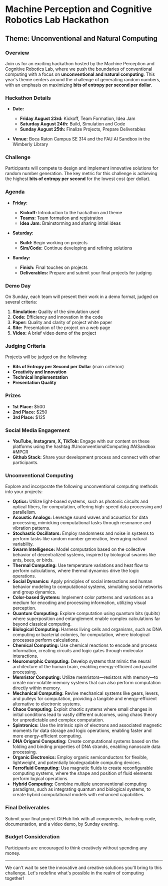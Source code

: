 
# Machine Perception and Cognitive Robotics Lab Hackathon

## Theme: Unconventional and Natural Computing

### Overview

Join us for an exciting hackathon hosted by the Machine Perception and Cognitive Robotics Lab, where we push the boundaries of conventional computing with a focus on **unconventional and natural computing**. This year's theme centers around the challenge of generating random numbers, with an emphasis on maximizing **bits of entropy per second per dollar**.

### Hackathon Details

- **Date:** 
  - **Friday August 23rd:** Kickoff, Team Formation, Idea Jam
  - **Saturday August 24th:** Build, Simulation and Code
  - **Sunday August 25th:** Finalize Projects, Prepare Deliverables

- **Venue:** Boca Raton Campus SE 314 and the FAU AI Sandbox in the Wimberly Library

### Challenge

Participants will compete to design and implement innovative solutions for random number generation. The key metric for this challenge is achieving the highest **bits of entropy per second** for the lowest cost (per dollar). 

### Agenda

- **Friday:**
  - **Kickoff:** Introduction to the hackathon and theme
  - **Teams:** Team formation and registration
  - **Idea Jam:** Brainstorming and sharing initial ideas

- **Saturday:**
  - **Build:** Begin working on projects
  - **Sim/Code:** Continue developing and refining solutions

- **Sunday:**
  - **Finish:** Final touches on projects
  - **Deliverables:** Prepare and submit your final projects for judging

### Demo Day

On Sunday, each team will present their work in a demo format, judged on several criteria:

1. **Simulation:** Quality of the simulation used
2. **Code:** Efficiency and innovation in the code
3. **Paper:** Quality and clarity of project white paper
4. **Site:** Presentation of the project on a web page
5. **Video:** A brief video demo of the project

### Judging Criteria

Projects will be judged on the following:

- **Bits of Entropy per Second per Dollar** (main criterion)
- **Creativity and Innovation**
- **Technical Implementation**
- **Presentation Quality**
  
### Prizes

- **1st Place:** $500
- **2nd Place:** $250 
- **3rd Place:** $125 

### Social Media Engagement

- **YouTube, Instagram, X, TikTok:** Engage with our content on these platforms using the hashtag #UnconventionalComputing #AISandbox #MPCR
- **Github Stack:** Share your development process and connect with other participants.

### Unconventional Computing

Explore and incorporate the following unconventional computing methods into your projects:

- **Optics:** Utilize light-based systems, such as photonic circuits and optical fibers, for computation, offering high-speed data processing and parallelism.
- **Acoustic Analogs:** Leverage sound waves and acoustics for data processing, mimicking computational tasks through resonance and vibration patterns.
- **Stochastic Oscillators:** Employ randomness and noise in systems to perform tasks like random number generation, leveraging natural variability.
- **Swarm Intelligence:** Model computation based on the collective behavior of decentralized systems, inspired by biological swarms like ants, bees, or birds.
- **Thermal Computing:** Use temperature variations and heat flow to perform calculations, where thermal dynamics drive the logic operations.
- **Social Dynamics:** Apply principles of social interactions and human behavior modeling to computational systems, simulating social networks and group dynamics.
- **Color-based Systems:** Implement color patterns and variations as a medium for encoding and processing information, utilizing visual perception.
- **Quantum Computing:** Explore computation using quantum bits (qubits) where superposition and entanglement enable complex calculations far beyond classical computing.
- **Biological Computing:** Harness living cells and organisms, such as DNA computing or bacterial colonies, for computation, where biological processes perform calculations.
- **Chemical Computing:** Use chemical reactions to encode and process information, creating circuits and logic gates through molecular interactions.
- **Neuromorphic Computing:** Develop systems that mimic the neural architecture of the human brain, enabling energy-efficient and parallel processing.
- **Memristor Computing:** Utilize memristors—resistors with memory—to create non-volatile memory systems that can also perform computation directly within memory.
- **Mechanical Computing:** Revive mechanical systems like gears, levers, and pulleys for computation, providing a tangible and energy-efficient alternative to electronic systems.
- **Chaos Computing:** Exploit chaotic systems where small changes in initial conditions lead to vastly different outcomes, using chaos theory for unpredictable and complex computation.
- **Spintronics:** Use the intrinsic spin of electrons and associated magnetic moments for data storage and logic operations, enabling faster and more energy-efficient computing.
- **DNA Origami Computing:** Create computational systems based on the folding and binding properties of DNA strands, enabling nanoscale data processing.
- **Organic Electronics:** Employ organic semiconductors for flexible, lightweight, and potentially biodegradable computing devices.
- **Ferrofluid Computing:** Use magnetic fluids to create reconfigurable computing systems, where the shape and position of fluid elements perform logical operations.
- **Hybrid Computing:** Combine multiple unconventional computing paradigms, such as integrating quantum and biological systems, to create hybrid computational models with enhanced capabilities.

### Final Deliverables

Submit your final project GitHub link with all components, including code, documentation, and a video demo, by Sunday evening.

### Budget Consideration

Participants are encouraged to think creatively without spending any money.

---

We can't wait to see the innovative and creative solutions you'll bring to this challenge. Let's redefine what's possible in the realm of computing together!
